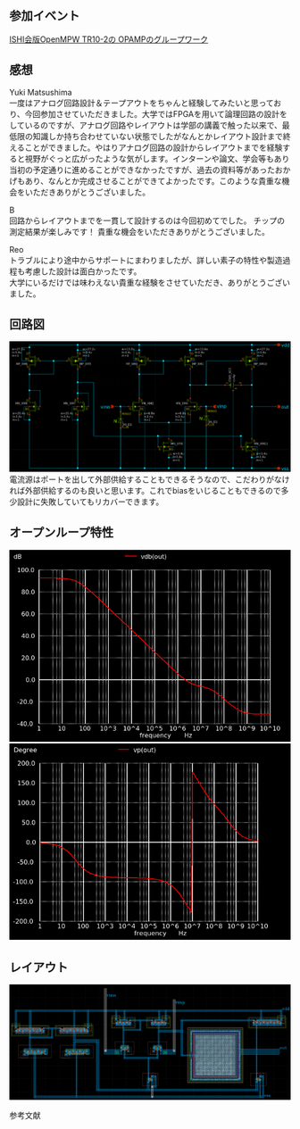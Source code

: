 ## 参加イベント
[ISHI会版OpenMPW TR10-2の OPAMPのグループワーク](https://ishi-kai.org/openmpw/shuttle/tr10/2025/08/01/shuttle_ISHI-Kai_OpenMPW-TR10-2_start.html)
　
## 感想
Yuki Matsushima  
一度はアナログ回路設計＆テープアウトをちゃんと経験してみたいと思っており、今回参加させていただきました。大学ではFPGAを用いて論理回路の設計をしているのですが、アナログ回路やレイアウトは学部の講義で触った以来で、最低限の知識しか持ち合わせていない状態でしたがなんとかレイアウト設計まで終えることができました。やはりアナログ回路の設計からレイアウトまでを経験すると視野がぐっと広がったような気がします。インターンや論文、学会等もあり当初の予定通りに進めることができなかったですが、過去の資料等があったおかげもあり、なんとか完成させることができてよかったです。このような貴重な機会をいただきありがとうございました。

B  
回路からレイアウトまでを一貫して設計するのは今回初めてでした。
チップの測定結果が楽しみです！
貴重な機会をいただきありがとうございました。  

Reo  
トラブルにより途中からサポートにまわりましたが、詳しい素子の特性や製造過程も考慮した設計は面白かったです。  
大学にいるだけでは味わえない貴重な経験をさせていただき、ありがとうございました。

## 回路図
![Schematic](images/schematic.png)
電流源はポートを出して外部供給することもできるそうなので、こだわりがなければ外部供給するのも良いと思います。これでbiasをいじることもできるので多少設計に失敗していてもリカバーできます。

## オープンループ特性
![利得](images/gain.png)
![位相](images/phase.png)

## レイアウト
![Layout](images/layout.png)

参考文献
